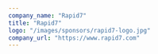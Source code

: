 ```yaml
---
company_name: "Rapid7"
title: "Rapid7"
logo: "/images/sponsors/rapid7-logo.jpg"
company_url: "https://www.rapid7.com"
---
```

